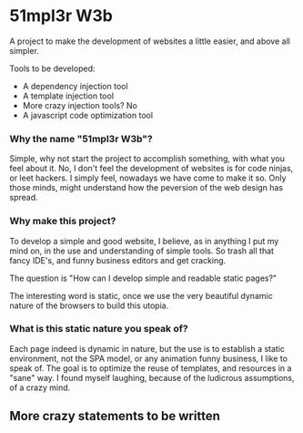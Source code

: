 # 51mpl3r W3b

A project to make the development of websites a little easier, and above all simpler.

Tools to be developed:
+ A dependency injection tool
+ A template injection tool
+ More crazy injection tools? No
+ A  javascript code optimization tool

### Why the name "51mpl3r W3b"?

Simple, why not start the project to accomplish something, with what you feel about it.
No, I don't feel the development of websites is for code ninjas, or leet hackers. 
I simply feel, nowadays we have come to make it so. Only those minds, might understand
how the peversion of the web design has spread.


### Why make this project?

To develop a simple and good website, I believe, as in anything I put my mind on, in the use
and understanding of simple tools. So trash all that fancy IDE's, and funny business editors
and get cracking. 

The question is "How can I develop simple and readable static pages?"

The interesting word is static, once we use the very beautiful dynamic nature of the browsers
to build this utopia.

### What is this static nature you speak of?

Each page indeed is dynamic in nature, but the use is to establish a static environment, not the
SPA model, or any animation funny business, I like to speak of. The goal is to optimize the reuse
of templates, and resources in a "sane" way. I found myself laughing, because of the ludicrous 
assumptions, of a crazy mind.

## More crazy statements to be written